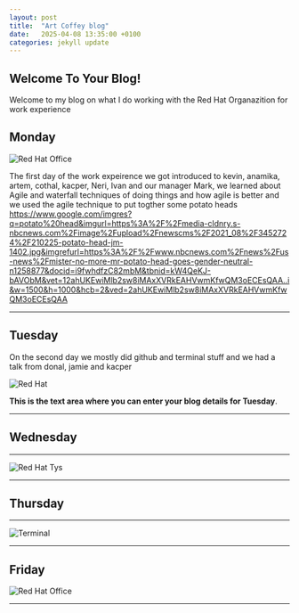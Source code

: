 ```yaml
---
layout: post
title:  "Art Coffey blog"
date:   2025-04-08 13:35:00 +0100
categories: jekyll update
---
```


## Welcome To Your Blog!
Welcome to my blog on what I do working with the Red Hat Organazition for work experience


## Monday

![Red Hat Office](https://ctsgroup.ie/images/made/images/uploads/clients/IMG_0606_960_550_s_c1.JPG "Red Hat Waterford")

The first day of the work expeirence we got introduced to kevin, anamika, artem, cothal, kacper, Neri, Ivan and our manager Mark, we learned about Agile and waterfall techniques of doing things and how agile is better and we used the agile technique to put togther some potato heads
https://www.google.com/imgres?q=potato%20head&imgurl=https%3A%2F%2Fmedia-cldnry.s-nbcnews.com%2Fimage%2Fupload%2Fnewscms%2F2021_08%2F3452724%2F210225-potato-head-jm-1402.jpg&imgrefurl=https%3A%2F%2Fwww.nbcnews.com%2Fnews%2Fus-news%2Fmister-no-more-mr-potato-head-goes-gender-neutral-n1258877&docid=i9fwhdfzC82mbM&tbnid=kW4QeKJ-bAVObM&vet=12ahUKEwiMlb2sw8iMAxXVRkEAHVwmKfwQM3oECEsQAA..i&w=1500&h=1000&hcb=2&ved=2ahUKEwiMlb2sw8iMAxXVRkEAHVwmKfwQM3oECEsQAA


---


## Tuesday

On the second day we mostly did github and terminal stuff and we had a talk from donal, jamie and kacper



![Red Hat](https://media.licdn.com/dms/image/sync/v2/D4E27AQG0k7J11PhVrA/articleshare-shrink_800/articleshare-shrink_800/0/1715854575117?e=2147483647&v=beta&t=p90eVR4DoE3f_dLfR9lHtLAVEG56CL9iItgiYbWf0yU "Red Hat Waterford")

**This is the text area where you can enter your blog details for Tuesday**.



---


## Wednesday


---


![Red Hat Tys](https://media.licdn.com/dms/image/D4E12AQGU2MRA1t_flw/article-cover_image-shrink_720_1280/0/1669889882460?e=2147483647&v=beta&t=2iisPY76v14iDs2r6ruxcI0rKQ5a51bWC5Ted8bh6Fc "Red Hat TYs")




---


## Thursday


---


![Terminal](https://helpdeskgeek.com/wp-content/pictures/2023/01/preview-media-0-Title-Image.jpg "Terminal")



---


## Friday

![Red Hat Office](https://github.blog/wp-content/uploads/2023/10/Collaboration-DarkMode-2.png?resize=1200%2C630 "Github")



---

